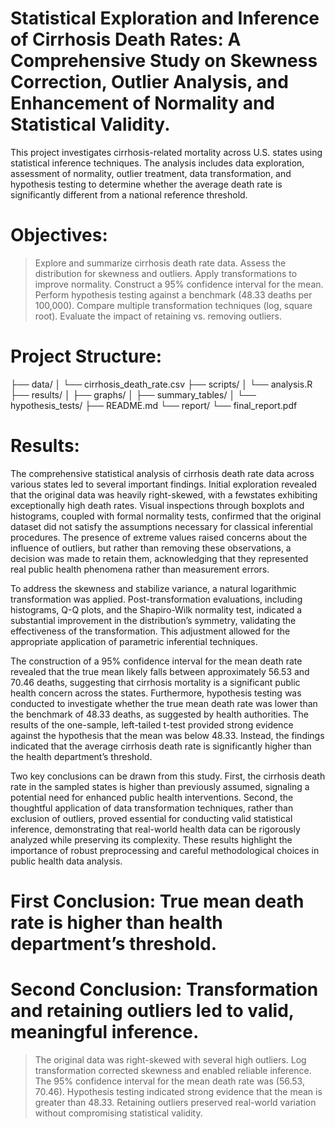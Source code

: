 # Statistical Exploration and Inference of Cirrhosis Death Rates: A Comprehensive Study on Skewness Correction, Outlier Analysis, and Enhancement of Normality and Statistical Validity.
This project investigates cirrhosis-related mortality across U.S. states using statistical inference techniques. The analysis includes data exploration, assessment of normality, outlier treatment, data transformation, and hypothesis testing to determine whether the average death rate is significantly different from a national reference threshold.
# Objectives:
> Explore and summarize cirrhosis death rate data.
> Assess the distribution for skewness and outliers.
> Apply transformations to improve normality.
> Construct a 95% confidence interval for the mean.
> Perform hypothesis testing against a benchmark (48.33 deaths per 100,000).
> Compare multiple transformation techniques (log, square root).
> Evaluate the impact of retaining vs. removing outliers.
# Project Structure:
├── data/
│   └── cirrhosis_death_rate.csv
├── scripts/
│   └── analysis.R
├── results/
│   ├── graphs/
│   ├── summary_tables/
│   └── hypothesis_tests/
├── README.md
└── report/
    └── final_report.pdf
# Results:
The comprehensive statistical analysis of cirrhosis death rate data across various states led to several important findings. Initial exploration revealed that the original data was heavily right-skewed, with a fewstates exhibiting exceptionally high death rates. Visual inspections through boxplots and histograms, coupled with formal normality tests, confirmed that the original dataset did not satisfy the assumptions necessary for classical inferential procedures. The presence of extreme values raised concerns about the influence of outliers, but rather than removing these observations, a decision was made to retain them, acknowledging that they represented real public health phenomena rather than measurement errors.

To address the skewness and stabilize variance, a natural logarithmic transformation was applied. Post-transformation evaluations, including histograms, Q-Q plots, and the Shapiro-Wilk normality test, indicated a substantial improvement in the distribution’s symmetry, validating the effectiveness of the transformation. This adjustment allowed for the appropriate application of parametric inferential techniques.

The construction of a 95% confidence interval for the mean death rate revealed that the true mean likely falls between approximately 56.53 and 70.46 deaths, suggesting that cirrhosis mortality is a significant public health concern across the states. Furthermore, hypothesis testing was conducted to investigate whether the true mean death rate was lower than the benchmark of 48.33 deaths, as suggested by health authorities. The results of the one-sample, left-tailed t-test provided strong evidence against the hypothesis that the mean was below 48.33. Instead, the findings indicated that the average cirrhosis death rate is significantly higher than the health department’s threshold.

Two key conclusions can be drawn from this study. First, the cirrhosis death rate in the sampled states is higher than previously assumed, signaling a potential need for enhanced public health interventions. Second, the thoughtful application of data transformation techniques, rather than exclusion of outliers, proved essential for conducting valid statistical inference, demonstrating that real-world health data can be rigorously analyzed while preserving its complexity. These results highlight the importance of robust preprocessing and careful methodological choices in public health data analysis.
 
# First Conclusion: True mean death rate is higher than health department’s threshold.
# Second Conclusion: Transformation and retaining outliers led to valid, meaningful inference.

> The original data was right-skewed with several high outliers.
> Log transformation corrected skewness and enabled reliable inference.
> The 95% confidence interval for the mean death rate was (56.53, 70.46).
> Hypothesis testing indicated strong evidence that the mean is greater than 48.33.
> Retaining outliers preserved real-world variation without compromising statistical validity.
